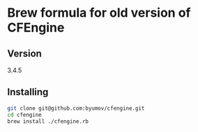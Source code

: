 # Brew formula for old version of CFEngine

## Version
3.4.5

## Installing

```bash
git clone git@github.com:byumov/cfengine.git
cd cfengine
brew install ./cfengine.rb
```
